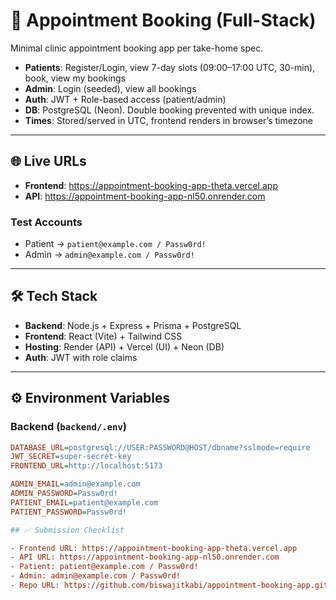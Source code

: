 # 🏥 Appointment Booking (Full-Stack)

Minimal clinic appointment booking app per take-home spec.

- **Patients**: Register/Login, view 7-day slots (09:00–17:00 UTC, 30-min), book, view my bookings  
- **Admin**: Login (seeded), view all bookings  
- **Auth**: JWT + Role-based access (patient/admin)  
- **DB**: PostgreSQL (Neon). Double booking prevented with unique index.  
- **Times**: Stored/served in UTC, frontend renders in browser’s timezone  

---

## 🌐 Live URLs

- **Frontend**: https://appointment-booking-app-theta.vercel.app 
- **API**: https://appointment-booking-app-nl50.onrender.com  

### Test Accounts
- Patient → `patient@example.com / Passw0rd!`  
- Admin → `admin@example.com / Passw0rd!`  

---

## 🛠️ Tech Stack

- **Backend**: Node.js + Express + Prisma + PostgreSQL  
- **Frontend**: React (Vite) + Tailwind CSS  
- **Hosting**: Render (API) + Vercel (UI) + Neon (DB)  
- **Auth**: JWT with role claims  

---

## ⚙️ Environment Variables

### Backend (`backend/.env`)
```ini
DATABASE_URL=postgresql://USER:PASSWORD@HOST/dbname?sslmode=require
JWT_SECRET=super-secret-key
FRONTEND_URL=http://localhost:5173

ADMIN_EMAIL=admin@example.com
ADMIN_PASSWORD=Passw0rd!
PATIENT_EMAIL=patient@example.com
PATIENT_PASSWORD=Passw0rd!

## ✅ Submission Checklist

- Frontend URL: https://appointment-booking-app-theta.vercel.app
- API URL: https://appointment-booking-app-nl50.onrender.com
- Patient: patient@example.com / Passw0rd!
- Admin: admin@example.com / Passw0rd!
- Repo URL: https://github.com/biswajitkabi/appointment-booking-app.git

